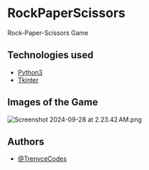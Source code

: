 # RockPaperScissors
Rock-Paper-Scissors Game

## Technologies used 
 - [Python3](https://www.python.org/)
 - [Tkinter](https://docs.python.org/3/library/tkinter.html)

## Images of the Game
![Screenshot 2024-09-28 at 2.23.42 AM.png](..%2F..%2F..%2FDesktop%2FScreenshot%202024-09-28%20at%202.23.42%E2%80%AFAM.png)

## Authors
- [@TrenyceCodes](https://github.com/TrenyceCodes)

